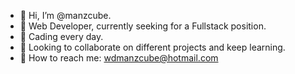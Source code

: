 - 👋 Hi, I’m @manzcube.
- :hear_no_evil: Web Developer, currently seeking for a Fullstack position. 
- :muscle: Cading every day.
- :eyes: Looking to collaborate on different projects and keep learning.
- :running: How to reach me: wdmanzcube@hotmail.com

<!---
manzcube/manzcube is a ✨ special ✨ repository because its `README.md` (this file) appears on your GitHub profile.
You can click the Preview link to take a look at your changes.
--->
